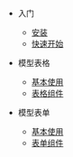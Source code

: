 * 入门

  * [安装](zh-cn/install.md)
  * [快速开始](zh-cn/quick-start.md)

* 模型表格

  * [基本使用](zh-cn/table-usage.md)
  * [表格组件](zh-cn/table-components.md)

* 模型表单

  * [基本使用](zh-cn/form-usage.md)
  * [表单组件](zh-cn/form-components.md)